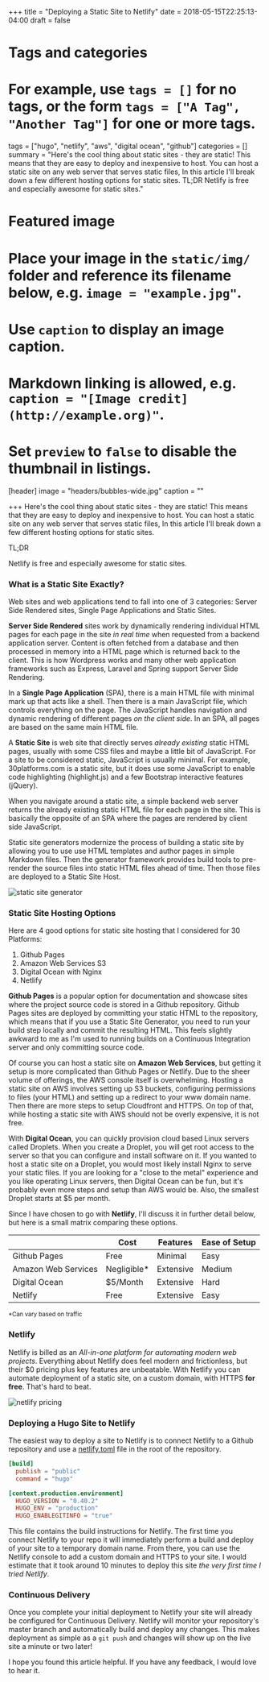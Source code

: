+++
title = "Deploying a Static Site to Netlify"
date = 2018-05-15T22:25:13-04:00
draft = false

# Tags and categories
# For example, use `tags = []` for no tags, or the form `tags = ["A Tag", "Another Tag"]` for one or more tags.
tags = ["hugo", "netlify", "aws", "digital ocean", "github"]
categories = []
summary = "Here's the cool thing about static sites - they are static! This means that they are easy to deploy and inexpensive to host. You can host a static site on any web server that serves static files, In this article I'll break down a few different hosting options for static sites. TL;DR Netlify is free and especially awesome for static sites."

# Featured image
# Place your image in the `static/img/` folder and reference its filename below, e.g. `image = "example.jpg"`.
# Use `caption` to display an image caption.
#   Markdown linking is allowed, e.g. `caption = "[Image credit](http://example.org)"`.
# Set `preview` to `false` to disable the thumbnail in listings.
[header]
image = "headers/bubbles-wide.jpg"
caption = ""

+++
Here's the cool thing about static sites - they are static! This means that they are easy to deploy and inexpensive to host. You can host a static site on any web server that serves static files, In this article I'll break down a few different hosting options for static sites. 

TL;DR

Netlify is free and especially awesome for static sites.

### What is a Static Site Exactly?

Web sites and web applications tend to fall into one of 3 categories: Server Side Rendered sites, Single Page Applications and Static Sites. 

**Server Side Rendered** sites work by dynamically rendering individual HTML pages for each page in the site _in real time_ when requested from a backend application server. Content is often fetched from a database and then processed in memory into a HTML page which is returned back to the client. This is how Wordpress works and many other web application frameworks such as Express, Laravel and Spring support Server Side Rendering.

In a **Single Page Application** (SPA), there is a main HTML file with minimal mark up that acts like a shell. Then there is a main JavaScript file, which controls everything on the page. The JavaScript handles navigation and dynamic rendering of different pages _on the client side_. In an SPA, all pages are based on the same main HTML file.

A **Static Site** is web site that directly serves _already existing_ static HTML pages, usually with some CSS files and maybe a little bit of JavaScript. For a site to be considered static, JavaScript is usually minimal. For example, 30platforms.com is a static site, but it does use some JavaScript to enable code highlighting (highlight.js) and a few Bootstrap interactive features (jQuery).

When you navigate around a static site, a simple backend web server returns the already existing static HTML file for each page in the site. This is basically the opposite of an SPA where the pages are rendered by client side JavaScript.

Static site generators modernize the process of building a static site by allowing you to use use HTML templates and author pages in simple Markdown files. Then the generator framework provides build tools to pre-render the source files into static HTML files ahead of time. Then those files are deployed to a Static Site Host.

![static site generator](/img/static-site-generator.png)

### Static Site Hosting Options

Here are 4 good options for static site hosting that I considered for 30 Platforms:

1. Github Pages
2. Amazon Web Services S3
3. Digital Ocean with Nginx
4. Netlify

**Github Pages** is a popular option for documentation and showcase sites where the project source code is stored in a Github repository. Github Pages sites are deployed by committing your static HTML to the repository, which means that if you use a Static Site Generator, you need to run your build step locally and commit the resulting HTML. This feels slightly awkward to me as I'm used to running builds on a Continuous Integration server and only committing source code.

Of course you can host a static site on **Amazon Web Services**, but getting it setup is more complicated than Github Pages or Netlify. Due to the sheer volume of offerings, the AWS console itself is overwhelming. Hosting a static site on AWS involves setting up S3 buckets, configuring permissions to files (your HTML) and setting up a redirect to your www domain name. Then there are more steps to setup Cloudfront and HTTPS. On top of that, while hosting a static site with AWS should not be overly expensive, it is not free.

With **Digital Ocean**, you can quickly provision cloud based Linux servers called Droplets. When you create a Droplet, you will get root access to the server so that you can configure and install software on it. If you wanted to host a static site on a Droplet, you would most likely install Nginx to serve your static files. If you are looking for a "close to the metal" experience and you like operating Linux servers, then Digital Ocean can be fun, but it's probably even more steps and setup than AWS would be. Also, the smallest Droplet starts at $5 per month.

Since I have chosen to go with **Netlify**, I'll discuss it in further detail below, but here is a small matrix comparing these options.

<table class="table">
  <thead>
    <tr>
      <th></th><th>Cost</th><th>Features</th><th>Ease of Setup</th>
    </tr>
  </thead>
  <tbody>
    <tr>
      <td>Github Pages</td><td>Free</td><td>Minimal</td><td>Easy</td>
    </tr>
    <tr>
      <td>Amazon Web Services</td><td>Negligible*</td><td>Extensive</td><td>Medium</td>
    </tr>
    <tr>
      <td>Digital Ocean</td><td>$5/Month</td><td>Extensive</td><td>Hard</td>
    </tr>
    <tr>
      <td>Netlify</td><td>Free</td><td>Extensive</td><td>Easy</td>
    </tr>
  </tbody>
</table>

<small>*Can vary based on traffic</small>

### Netlify

Netlify is billed as an *All-in-one platform for automating modern web projects*. Everything about Netlify does feel modern and frictionless, but their $0 pricing plus key features are unbeatable. With Netlify you can automate deployment of a static site, on a custom domain, with HTTPS **for free**. That's hard to beat.

![netlify pricing](/img/netlify-pricing.png)

### Deploying a Hugo Site to Netlify

The easiest way to deploy a site to Netlify is to connect Netlify to a Github repository and use a [netlify.toml](https://github.com/30platforms/30platforms/blob/master/netlify.toml) file in the root of the repository.

```toml
[build]
  publish = "public"
  command = "hugo"

[context.production.environment]
  HUGO_VERSION = "0.40.2"
  HUGO_ENV = "production"
  HUGO_ENABLEGITINFO = "true"
```
This file contains the build instructions for Netlify. The first time you connect Netlify to your repo it will immediately perform a build and deploy of your site to a temporary domain name. From there, you can use the Netlify console to add a custom domain and HTTPS to your site. I would estimate that it took around 10 minutes to deploy this site *the very first time I tried Netlify*.

### Continuous Delivery

Once you complete your initial deployment to Netlify your site will already be configured for Continuous Delivery. Netlify will monitor your repository's master branch and automatically build and deploy any changes. This makes deployment as simple as a `git push` and changes will show up on the live site a minute or two later!

I hope you found this article helpful. If you have any feedback, I would love to hear it.
